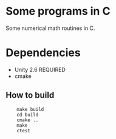 # Some programs in C
Some numerical math routines in C.

# Dependencies
- Unity 2.6 REQUIRED
- cmake

## How to build
```
    make build
    cd build
    cmake ..
    make
    ctest
```
